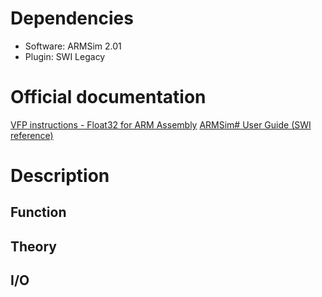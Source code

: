 # Dependencies

- Software: ARMSim 2.01
- Plugin: SWI Legacy

# Official documentation
[VFP instructions - Float32 for ARM Assembly](https://developer.arm.com/documentation/dui0489/c/neon-and-vfp-programming/vfp-instructions)
[ARMSim# User Guide (SWI reference)](https://www.lri.fr/~de/ARM-Tutorial.pdf)

# Description
## Function
## Theory
## I/O
